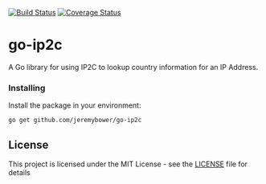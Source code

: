 [![Build Status](https://img.shields.io/travis/jeremybower/go-ip2c/master.svg?style=flat-square)](https://travis-ci.org/jeremybower/go-ip2c)
[![Coverage Status](https://img.shields.io/codecov/c/github/jeremybower/go-ip2c/master.svg?style=flat-square)](https://codecov.io/gh/jeremybower/go-ip2c)

# go-ip2c

A Go library for using IP2C to lookup country information for an IP Address.

### Installing

Install the package in your environment:

```
go get github.com/jeremybower/go-ip2c
```

## License

This project is licensed under the MIT License - see the [LICENSE](LICENSE) file for details
